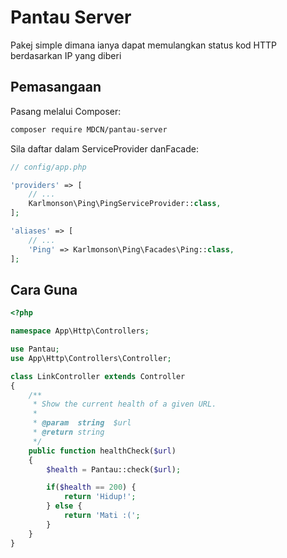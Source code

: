 # Pantau Server

Pakej simple dimana ianya dapat memulangkan status kod HTTP berdasarkan IP yang diberi

## Pemasangaan

Pasang melalui Composer:
```bash
composer require MDCN/pantau-server
```
Sila daftar dalam ServiceProvider danFacade:
```php
// config/app.php

'providers' => [
    // ...
    Karlmonson\Ping\PingServiceProvider::class,
];

'aliases' => [
    // ...
    'Ping' => Karlmonson\Ping\Facades\Ping::class,
];
```

## Cara Guna

```php
<?php

namespace App\Http\Controllers;

use Pantau;
use App\Http\Controllers\Controller;

class LinkController extends Controller
{
    /**
     * Show the current health of a given URL.
     *
     * @param  string  $url
     * @return string
     */
    public function healthCheck($url)
    {
        $health = Pantau::check($url);

        if($health == 200) {
            return 'Hidup!';
        } else {
            return 'Mati :(';
        }
    }
}
```
